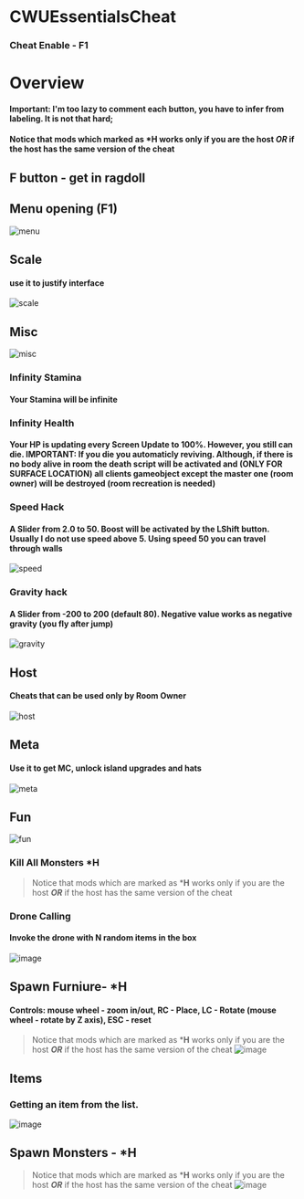 # CWUEssentialsCheat
### Cheat Enable - F1

# Overview
#### Important: I'm too lazy to comment each button, you have to infer from labeling. It is not that hard;
#### Notice that mods which marked as ***H** works only if you are the host ***OR*** if the host has the same version of the cheat
## F button - get in ragdoll


## Menu opening (F1)
![menu](https://github.com/bezumnui/CWUEssentialsCheat/assets/57602929/a0ae5826-4244-456b-9a80-9e4209ead0a1)
## Scale
#### use it to justify interface
![scale](https://github.com/bezumnui/CWUEssentialsCheat/assets/57602929/82f196c6-5f20-46bd-9fd6-cd061002b6bd)

## Misc
![misc](https://github.com/bezumnui/CWUEssentialsCheat/assets/57602929/1394bbd2-7b5a-42d8-94aa-86433a17efcc)

### Infinity Stamina
#### Your Stamina will be infinite

### Infinity Health
#### Your HP is updating every Screen Update to 100%. However, you still can die.  IMPORTANT: If you die you automaticly reviving. Although, if there is no body alive in room the death script will be activated and (ONLY FOR SURFACE LOCATION) all clients gameobject except the master one (room owner) will be destroyed (room recreation is needed)


### Speed Hack
#### A Slider from 2.0 to 50. Boost will be activated by the LShift button. Usually I do not use speed above 5. Using speed 50 you can travel through walls
![speed](https://github.com/bezumnui/CWUEssentialsCheat/assets/57602929/a4d597b7-5af1-4e4b-98c0-1f9ee1ee1da0)

### Gravity hack
#### A Slider from -200 to 200 (default 80). Negative value works as negative gravity (you fly after jump)
![gravity](https://github.com/bezumnui/CWUEssentialsCheat/assets/57602929/1c6e98d8-eb2d-4321-89c1-4dda75cb690e)

## Host
#### Cheats that can be used only by Room Owner
![host](https://github.com/bezumnui/CWUEssentialsCheat/assets/57602929/8f1d2596-505b-4ea6-8a46-e88a0208f109)

## Meta
#### Use it to get MC, unlock island upgrades and hats 
![meta](https://github.com/bezumnui/CWUEssentialsCheat/assets/57602929/4085ea13-78b9-4bd7-b711-da15cc824a37)

## Fun
![fun](https://github.com/bezumnui/CWUEssentialsCheat/assets/57602929/74304c9a-3ac8-4b59-9341-de67e64161ca)

### Kill All Monsters *H
> Notice that mods which are marked as ***H** works only if you are the host ***OR*** if the host has the same version of the cheat

### Drone Calling
#### Invoke the drone with N random items in the box
![image](https://github.com/bezumnui/CWUEssentialsCheat/assets/57602929/e9e0b132-9064-4756-985e-793171a34422)

## Spawn Furniure- *H
#### Controls: mouse wheel - zoom in/out, RC - Place, LC - Rotate (mouse wheel - rotate by Z axis), ESC - reset
> Notice that mods which are marked as ***H** works only if you are the host ***OR*** if the host has the same version of the cheat
![image](https://github.com/bezumnui/CWUEssentialsCheat/assets/57602929/07516e57-96dc-435d-a764-3e2eccdf79b6)


## Items
### Getting an item from the list.

![image](https://github.com/bezumnui/CWUEssentialsCheat/assets/57602929/5e7b0853-d1ef-443e-92a5-8db19b780a88)

## Spawn Monsters - *H
> Notice that mods which are marked as ***H** works only if you are the host ***OR*** if the host has the same version of the cheat
![image](https://github.com/bezumnui/CWUEssentialsCheat/assets/57602929/338d9297-fb1a-4c98-a52f-1cce0750762d)


